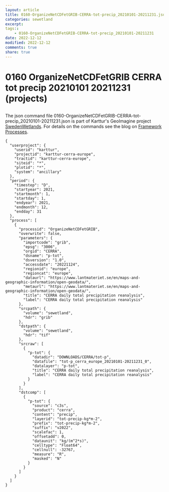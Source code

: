 ```yaml
---
layout: article
title: 0160-OrganizeNetCDFetGRIB-CERRA-tot-precip_20210101-20211231.json
categories: sewetland
excerpt: 
tags:: 
    - 0160-OrganizeNetCDFetGRIB-CERRA-tot-precip_20210101-20211231
date: 2022-12-12
modified: 2022-12-12
comments: true
share: true
---
```


# 0160 OrganizeNetCDFetGRIB CERRA tot precip 20210101 20211231 (projects)

## 

The json command file <span class='file'>0160-OrganizeNetCDFetGRIB-CERRA-tot-precip_20210101-20211231.json</span> is part of Karttur's GeoImagine project [<span class='project'>SwedenWetlands</span>](https://karttur.github.io/geoimagine03-proj-wetland-se/index.html). For details on the commands see the blog on [Framework Processes](https://karttur.github.io/geoimagine03-docs-procpack/).

```
{
  "userproject": {
    "userid": "karttur",
    "projectid": "karttur-cerra-europe",
    "tractid": "karttur-cerra-europe",
    "siteid": "*",
    "plotid": "*",
    "system": "ancillary"
  },
  "period": {
    "timestep": "D",
    "startyear": 2021,
    "startmonth": 1,
    "startday": 1,
    "endyear": 2021,
    "endmonth": 12,
    "endday": 31
  },
  "process": [
    {
      "processid": "OrganizeNetCDFetGRIB",
      "overwrite": false,
      "parameters": {
        "importcode": "grib",
        "epsg": "3006",
        "orgid": "CERRA",
        "dsname": "p-tot",
        "dsversion": "1.0",
        "accessdate": "20221124",
        "regionid": "europe",
        "regioncat": "europe",
        "dataurl": "https://www.lantmateriet.se/en/maps-and-geographic-information/open-geodata/",
        "metaurl": "https://www.lantmateriet.se/en/maps-and-geographic-information/open-geodata/",
        "title": "CERRA daily total precipitation reanalysis",
        "label": "CERRA daily total precipitation reanalysis"
      },
      "srcpath": {
        "volume": "sewetland",
        "hdr": "grib"
      },
      "dstpath": {
        "volume": "sewetland",
        "hdr": "tif"
      },
      "srcraw": [
        {
          "p-tot": {
            "datadir": "DOWNLOADS/CERRA/tot-p",
            "datafile": "tot-p_cerra_europe_20210101-20211231_0",
            "datalayer": "p-tot",
            "title": "CERRA daily total precipitation reanalysis",
            "label": "CERRA daily total precipitation reanalysis"
          }
        }
      ],
      "dstcomp": [
        {
          "p-tot": {
            "source": "c3s",
            "product": "cerra",
            "content": "precip",
            "layerid": "tot-precip-kg*m-2",
            "prefix": "tot-precip-kg*m-2",
            "suffix": "v2022",
            "scalefac": 1,
            "offsetadd": 0,
            "dataunit": "kg/(m^2*s)",
            "celltype": "Float64",
            "cellnull": -32767,
            "measure": "R",
            "masked": "N"
          }
        }
      ]
    }
  ]
}
```
